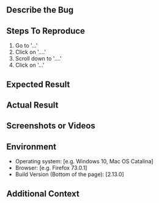 <!--
Please do not submit feature requests. The [Community Forums][1] has a
section for submitting, voting for, and discussing product feature requests.
[1]: https://community.bitwarden.com
-->

## Describe the Bug

<!-- Comment:
A clear and concise description of what the bug is.
-->

## Steps To Reproduce

<!-- Comment:
How can we reproduce the behavior:
-->

1. Go to '...'
2. Click on '....'
3. Scroll down to '....'
4. Click on '...'

## Expected Result

<!-- Comment:
A clear and concise description of what you expected to happen.
-->

## Actual Result

<!-- Comment:
A clear and concise description of what is happening.
-->

## Screenshots or Videos

<!-- Comment:
If applicable, add screenshots and/or a short video to help explain your problem.
-->

## Environment

- Operating system: [e.g. Windows 10, Mac OS Catalina]
- Browser: [e.g. Firefox 73.0.1]
- Build Version (Bottom of the page): [2.13.0]

## Additional Context

<!-- Comment:
Add any other context about the problem here.
-->
